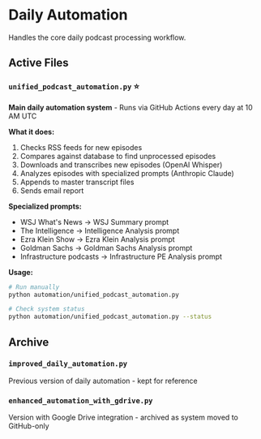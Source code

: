 # Daily Automation

Handles the core daily podcast processing workflow.

## Active Files

### `unified_podcast_automation.py` ⭐
**Main daily automation system** - Runs via GitHub Actions every day at 10 AM UTC

**What it does:**
1. Checks RSS feeds for new episodes  
2. Compares against database to find unprocessed episodes
3. Downloads and transcribes new episodes (OpenAI Whisper)
4. Analyzes episodes with specialized prompts (Anthropic Claude)
5. Appends to master transcript files
6. Sends email report

**Specialized prompts:**
- WSJ What's News → WSJ Summary prompt
- The Intelligence → Intelligence Analysis prompt  
- Ezra Klein Show → Ezra Klein Analysis prompt
- Goldman Sachs → Goldman Sachs Analysis prompt
- Infrastructure podcasts → Infrastructure PE Analysis prompt

**Usage:**
```bash
# Run manually
python automation/unified_podcast_automation.py

# Check system status  
python automation/unified_podcast_automation.py --status
```

## Archive

### `improved_daily_automation.py`
Previous version of daily automation - kept for reference

### `enhanced_automation_with_gdrive.py` 
Version with Google Drive integration - archived as system moved to GitHub-only